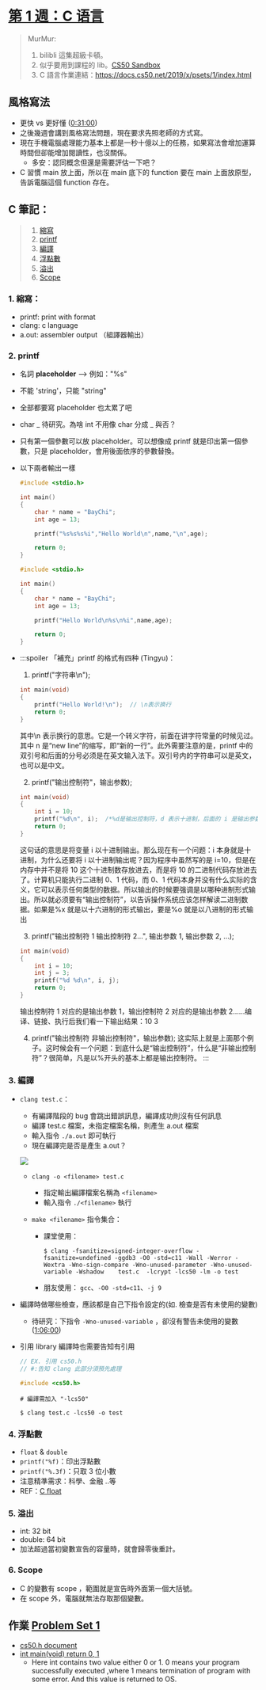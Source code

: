 ##### <!-- ref 放置區 -->

[第 1 週：c 语言]: https://www.bilibili.com/video/BV1DA411Y7jk?p=2
[cs50 sandbox]: https://sandbox.cs50.io/
[0:31:00]: https://www.bilibili.com/video/BV1DA411Y7jk?p=2&t=1856.3
[c float]: https://www.njarts.cn/a_jiaoyu/202109/515905.html
[int main(void) return 0, 1]: https://stackoverflow.com/questions/16610814/why-does-main-have-to-return-an-int

# [第 1 週：C 语言]

> MurMur:
>
> 1. bilibli 這集超級卡頓。
> 2. 似乎要用到課程的 lib。[CS50 Sandbox]
> 3. C 語言作業連結：https://docs.cs50.net/2019/x/psets/1/index.html

## 風格寫法

- 更快 vs 更好懂 ([0:31:00])
- 之後幾週會講到風格寫法問題，現在要求先照老師的方式寫。
- 現在手機電腦處理能力基本上都是一秒十億以上的任務，如果寫法會增加運算時間但卻能增加閱讀性，也沒關係。
  - 多安：認同概念但還是需要評估一下吧？
- C 習慣 main 放上面，所以在 main 底下的 function 要在 main 上面放原型，告訴電腦這個 function 存在。

## C 筆記：

> 1. [縮寫](#1-%E7%B8%AE%E5%AF%AB%EF%BC%9A)
> 2. [printf](#2-printf)
> 3. [編譯](#3-%E7%B7%A8%E8%AD%AF)
> 4. [浮點數](#4-%E6%B5%AE%E9%BB%9E%E6%95%B8)
> 5. [溢出](#5-%E6%BA%A2%E5%87%BA)
> 6. [Scope](#6-Scope)

### 1. 縮寫：

- printf: print with format
- clang: c language
- a.out: assembler output （組譯器輸出）

### 2. printf

- 名詞 **placeholder** --> 例如："%s"
- 不能 'string'，只能 "string"
- 全部都要寫 placeholder 也太累了吧
- char _ 待研究。為啥 int 不用像 char 分成 _ 與否？
- 只有第一個參數可以放 placeholder。可以想像成 printf 就是印出第一個參數，只是 placeholder，會用後面依序的參數替換。
- 以下兩者輸出一樣

  ```c
  #include <stdio.h>

  int main()
  {
      char * name = "BayChi";
      int age = 13;

      printf("%s%s%s%i","Hello World\n",name,"\n",age);

      return 0;
  }
  ```

  ```c
  #include <stdio.h>

  int main()
  {
      char * name = "BayChi";
      int age = 13;

      printf("Hello World\n%s\n%i",name,age);

      return 0;
  }
  ```

- :::spoiler 「補充」printf 的格式有四种 (Tingyu)：

  1. printf("字符串\n");

  ```c
  int main(void)
  {
      printf("Hello World!\n");  // \n表示换行
      return 0;
  }
  ```

  其中\n 表示换行的意思。它是一个转义字符，前面在讲字符常量的时候见过。其中 n 是“new line”的缩写，即“新的一行”。此外需要注意的是，printf 中的双引号和后面的分号必须是在英文输入法下。双引号内的字符串可以是英文，也可以是中文。

  2. printf("输出控制符"，输出参数);

  ```c
  int main(void)
  {
      int i = 10;
      printf("%d\n", i);  /*%d是输出控制符，d 表示十进制，后面的 i 是输出参数*/
      return 0;
  }
  ```

  这句话的意思是将变量 i 以十进制输出。那么现在有一个问题：i 本身就是十进制，为什么还要将 i 以十进制输出呢？因为程序中虽然写的是 i=10，但是在内存中并不是将 10 这个十进制数存放进去，而是将 10 的二进制代码存放进去了。计算机只能执行二进制 0、1 代码，而 0、1 代码本身并没有什么实际的含义，它可以表示任何类型的数据。所以输出的时候要强调是以哪种进制形式输出。所以就必须要有“输出控制符”，以告诉操作系统应该怎样解读二进制数据。如果是%x 就是以十六进制的形式输出，要是%o 就是以八进制的形式输出

  3. printf("输出控制符 1 输出控制符 2…", 输出参数 1, 输出参数 2, …);

  ```c
  int main(void)
  {
      int i = 10;
      int j = 3;
      printf("%d %d\n", i, j);
      return 0;
  }
  ```

  输出控制符 1 对应的是输出参数 1，输出控制符 2 对应的是输出参数 2……编译、链接、执行后我们看一下输出结果：10 3

  4. printf("输出控制符 非输出控制符"，输出参数);
     这实际上就是上面那个例子。这时候会有一个问题：到底什么是“输出控制符”，什么是“非输出控制符”？很简单，凡是以%开头的基本上都是输出控制符。
     :::

### 3. 編譯

- `clang test.c`：

  - 有編譯階段的 bug 會跳出錯誤訊息，編譯成功則沒有任何訊息
  - 編譯 test.c 檔案，未指定檔案名稱，則產生 a.out 檔案
  - 輸入指令 `./a.out` 即可執行
  - 現在編譯完是否是產生 a.out？

  <kbd><img src="https://i.imgur.com/xcAyUq8.png" /></kbd>

  - `clang -o <filename> test.c`
    - 指定輸出編譯檔案名稱為 `<filename>`
    - 輸入指令 `./<filename>` 執行
  - `make <filename>` 指令集合：

    - 課堂使用：

      ```shell
      $ clang -fsanitize=signed-integer-overflow -fsanitize=undefined -ggdb3 -O0 -std=c11 -Wall -Werror -Wextra -Wno-sign-compare -Wno-unused-parameter -Wno-unused-variable -Wshadow    test.c  -lcrypt -lcs50 -lm -o test
      ```

    - 朋友使用：
      `gcc`、`-O0 -std=c11`、`-j 9`

- 編譯時做哪些檢查，應該都是自己下指令設定的(如. 檢查是否有未使用的變數)

  - 待研究：下指令 `-Wno-unused-variable` ，卻沒有警告未使用的變數([1:06:00](https://www.bilibili.com/video/BV1DA411Y7jk?p=2&t=3960.1))

- 引用 library 編譯時也需要告知有引用

  ```c
  // EX. 引用 cs50.h
  // #:告知 clang 此部分須預先處理

  #include <cs50.h>
  ```

  ```shell
  # 編譯需加入 "-lcs50"

  $ clang test.c -lcs50 -o test
  ```

### 4. 浮點數

- `float` & `double`
- `printf("%f)`：印出浮點數
- `printf("%.3f)`：只取 3 位小數
- 注意精準需求：科學、金融 ..等
- REF：[C float]

### 5. 溢出

- int: 32 bit
- double: 64 bit
- 加法超過當初變數宣告的容量時，就會歸零後重計。

### 6. Scope

- C 的變數有 scope ，範圍就是宣告時外面第一個大括號。
- 在 scope 外，電腦就無法存取那個變數。

## 作業 [Problem Set 1](https://cs50.harvard.edu/x/2021/psets/1/)

- [cs50.h document](https://manual.cs50.io/)
- [int main(void) return 0, 1]
  - Here int contains two value either 0 or 1. 0 means your program successfully executed ,where 1 means termination of program with some error. And this value is returned to OS.
